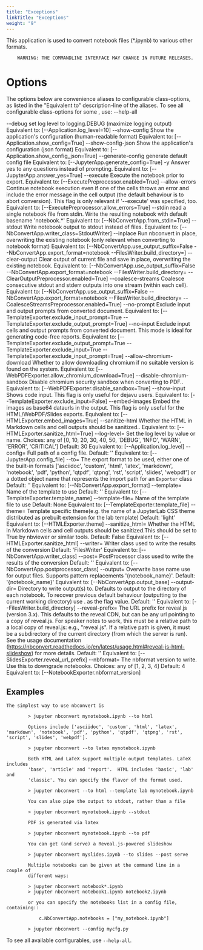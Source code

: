 ```yaml
---
title: "Exceptions"
linkTitle: "Exceptions"
weight: "9"
---
```

This application is used to convert notebook files (*.ipynb)
        to various other formats.

        WARNING: THE COMMANDLINE INTERFACE MAY CHANGE IN FUTURE RELEASES.

Options
=======
The options below are convenience aliases to configurable class-options,
as listed in the "Equivalent to" description-line of the aliases.
To see all configurable class-options for some <cmd>, use:
    <cmd> --help-all

--debug
    set log level to logging.DEBUG (maximize logging output)
    Equivalent to: [--Application.log_level=10]
--show-config
    Show the application's configuration (human-readable format)
    Equivalent to: [--Application.show_config=True]
--show-config-json
    Show the application's configuration (json format)
    Equivalent to: [--Application.show_config_json=True]
--generate-config
    generate default config file
    Equivalent to: [--JupyterApp.generate_config=True]
-y
    Answer yes to any questions instead of prompting.
    Equivalent to: [--JupyterApp.answer_yes=True]
--execute
    Execute the notebook prior to export.
    Equivalent to: [--ExecutePreprocessor.enabled=True]
--allow-errors
    Continue notebook execution even if one of the cells throws an error and include the error message in the cell output (the default behaviour is to abort conversion). This flag is only relevant if '--execute' was specified, too.
    Equivalent to: [--ExecutePreprocessor.allow_errors=True]
--stdin
    read a single notebook file from stdin. Write the resulting notebook with default basename 'notebook.*'
    Equivalent to: [--NbConvertApp.from_stdin=True]
--stdout
    Write notebook output to stdout instead of files.
    Equivalent to: [--NbConvertApp.writer_class=StdoutWriter]
--inplace
    Run nbconvert in place, overwriting the existing notebook (only
            relevant when converting to notebook format)
    Equivalent to: [--NbConvertApp.use_output_suffix=False --NbConvertApp.export_format=notebook --FilesWriter.build_directory=]
--clear-output
    Clear output of current file and save in place,
            overwriting the existing notebook.
    Equivalent to: [--NbConvertApp.use_output_suffix=False --NbConvertApp.export_format=notebook --FilesWriter.build_directory= --ClearOutputPreprocessor.enabled=True]
--coalesce-streams
    Coalesce consecutive stdout and stderr outputs into one stream (within each cell).
    Equivalent to: [--NbConvertApp.use_output_suffix=False --NbConvertApp.export_format=notebook --FilesWriter.build_directory= --CoalesceStreamsPreprocessor.enabled=True]
--no-prompt
    Exclude input and output prompts from converted document.
    Equivalent to: [--TemplateExporter.exclude_input_prompt=True --TemplateExporter.exclude_output_prompt=True]
--no-input
    Exclude input cells and output prompts from converted document.
            This mode is ideal for generating code-free reports.
    Equivalent to: [--TemplateExporter.exclude_output_prompt=True --TemplateExporter.exclude_input=True --TemplateExporter.exclude_input_prompt=True]
--allow-chromium-download
    Whether to allow downloading chromium if no suitable version is found on the system.
    Equivalent to: [--WebPDFExporter.allow_chromium_download=True]
--disable-chromium-sandbox
    Disable chromium security sandbox when converting to PDF..
    Equivalent to: [--WebPDFExporter.disable_sandbox=True]
--show-input
    Shows code input. This flag is only useful for dejavu users.
    Equivalent to: [--TemplateExporter.exclude_input=False]
--embed-images
    Embed the images as base64 dataurls in the output. This flag is only useful for the HTML/WebPDF/Slides exports.
    Equivalent to: [--HTMLExporter.embed_images=True]
--sanitize-html
    Whether the HTML in Markdown cells and cell outputs should be sanitized..
    Equivalent to: [--HTMLExporter.sanitize_html=True]
--log-level=<Enum>
    Set the log level by value or name.
    Choices: any of [0, 10, 20, 30, 40, 50, 'DEBUG', 'INFO', 'WARN', 'ERROR', 'CRITICAL']
    Default: 30
    Equivalent to: [--Application.log_level]
--config=<Unicode>
    Full path of a config file.
    Default: ''
    Equivalent to: [--JupyterApp.config_file]
--to=<Unicode>
    The export format to be used, either one of the built-in formats
            ['asciidoc', 'custom', 'html', 'latex', 'markdown', 'notebook', 'pdf', 'python', 'qtpdf', 'qtpng', 'rst', 'script', 'slides', 'webpdf']
            or a dotted object name that represents the import path for an
            ``Exporter`` class
    Default: ''
    Equivalent to: [--NbConvertApp.export_format]
--template=<Unicode>
    Name of the template to use
    Default: ''
    Equivalent to: [--TemplateExporter.template_name]
--template-file=<Unicode>
    Name of the template file to use
    Default: None
    Equivalent to: [--TemplateExporter.template_file]
--theme=<Unicode>
    Template specific theme(e.g. the name of a JupyterLab CSS theme distributed
    as prebuilt extension for the lab template)
    Default: 'light'
    Equivalent to: [--HTMLExporter.theme]
--sanitize_html=<Bool>
    Whether the HTML in Markdown cells and cell outputs should be sanitized.This
    should be set to True by nbviewer or similar tools.
    Default: False
    Equivalent to: [--HTMLExporter.sanitize_html]
--writer=<DottedObjectName>
    Writer class used to write the
                                        results of the conversion
    Default: 'FilesWriter'
    Equivalent to: [--NbConvertApp.writer_class]
--post=<DottedOrNone>
    PostProcessor class used to write the
                                        results of the conversion
    Default: ''
    Equivalent to: [--NbConvertApp.postprocessor_class]
--output=<Unicode>
    Overwrite base name use for output files.
                Supports pattern replacements '{notebook_name}'.
    Default: '{notebook_name}'
    Equivalent to: [--NbConvertApp.output_base]
--output-dir=<Unicode>
    Directory to write output(s) to. Defaults
                                  to output to the directory of each notebook. To recover
                                  previous default behaviour (outputting to the current
                                  working directory) use . as the flag value.
    Default: ''
    Equivalent to: [--FilesWriter.build_directory]
--reveal-prefix=<Unicode>
    The URL prefix for reveal.js (version 3.x).
            This defaults to the reveal CDN, but can be any url pointing to a copy
            of reveal.js.
            For speaker notes to work, this must be a relative path to a local
            copy of reveal.js: e.g., "reveal.js".
            If a relative path is given, it must be a subdirectory of the
            current directory (from which the server is run).
            See the usage documentation
            (https://nbconvert.readthedocs.io/en/latest/usage.html#reveal-js-html-slideshow)
            for more details.
    Default: ''
    Equivalent to: [--SlidesExporter.reveal_url_prefix]
--nbformat=<Enum>
    The nbformat version to write.
            Use this to downgrade notebooks.
    Choices: any of [1, 2, 3, 4]
    Default: 4
    Equivalent to: [--NotebookExporter.nbformat_version]

Examples
--------

    The simplest way to use nbconvert is

            > jupyter nbconvert mynotebook.ipynb --to html

            Options include ['asciidoc', 'custom', 'html', 'latex', 'markdown', 'notebook', 'pdf', 'python', 'qtpdf', 'qtpng', 'rst', 'script', 'slides', 'webpdf'].

            > jupyter nbconvert --to latex mynotebook.ipynb

            Both HTML and LaTeX support multiple output templates. LaTeX includes
            'base', 'article' and 'report'.  HTML includes 'basic', 'lab' and
            'classic'. You can specify the flavor of the format used.

            > jupyter nbconvert --to html --template lab mynotebook.ipynb

            You can also pipe the output to stdout, rather than a file

            > jupyter nbconvert mynotebook.ipynb --stdout

            PDF is generated via latex

            > jupyter nbconvert mynotebook.ipynb --to pdf

            You can get (and serve) a Reveal.js-powered slideshow

            > jupyter nbconvert myslides.ipynb --to slides --post serve

            Multiple notebooks can be given at the command line in a couple of
            different ways:

            > jupyter nbconvert notebook*.ipynb
            > jupyter nbconvert notebook1.ipynb notebook2.ipynb

            or you can specify the notebooks list in a config file, containing::

                c.NbConvertApp.notebooks = ["my_notebook.ipynb"]

            > jupyter nbconvert --config mycfg.py

To see all available configurables, use `--help-all`.

